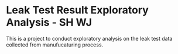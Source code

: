 # Leak Test Result Exploratory Analysis - SH WJ
This is a project to conduct exploratory analysis on the leak test data collected from manufucaturing process.
